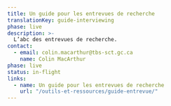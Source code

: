 ```yaml
---
title: Un guide pour les entrevues de recherche
translationKey: guide-interviewing
phase: live
description: >-
  L’abc des entrevues de recherche.
contact:
  - email: colin.macarthur@tbs-sct.gc.ca
    name: Colin MacArthur
phase: live
status: in-flight
links:
  - name: Un guide pour les entrevues de recherche
    url: "/outils-et-ressources/guide-entrevue/"
---
```

